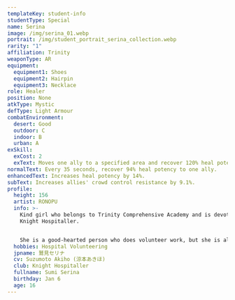 ```yaml
---
templateKey: student-info
studentType: Special
name: Serina
image: /img/serina_01.webp
portrait: /img/student_portrait_serina_collection.webp
rarity: "1"
affiliation: Trinity
weaponType: AR
equipment:
  equipment1: Shoes
  equipment2: Hairpin
  equipment3: Necklace
role: Healer
position: None
atkType: Mystic
defType: Light Armour
combatEnvironment:
  desert: Good
  outdoor: C
  indoor: B
  urban: A
exSkill:
  exCost: 2
  exText: Moves one ally to a specified area and recover 120% heal potency.
normalText: Every 35 seconds, recover 94% heal potency to one ally.
enhancedText: Increases heal potency by 14%.
subText: Increases allies' crowd control resistance by 9.1%.
profile:
  height: 156
  artist: RONOPU
  info: >-
    Kind girl who belongs to Trinity Comprehensive Academy and is devoted to the
    Knight Hospitaller.


    She is a good-hearted person who does volunteer work, but she is also overly concerned about her health, and the students around her often say that she is like a mother to them. Although she hates conflict, she takes a firm stand against enemies who threaten the peace.
  hobbies: Hospital Volunteering
  jpname: 鷲見セリナ
  cv: Suzumoto Akiho (涼本あきほ)
  club: Knight Hospitaller
  fullname: Sumi Serina
  birthday: Jan 6
  age: 16
---
```

